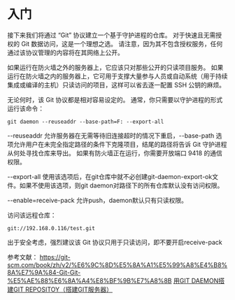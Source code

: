 # 入门

接下来我们将通过 “Git” 协议建立一个基于守护进程的仓库。 对于快速且无需授权的 Git 数据访问，这是一个理想之选。 请注意，因为其不包含授权服务，任何通过该协议管理的内容将在其网络上公开。

如果运行在防火墙之外的服务器上，它应该只对那些公开的只读项目服务。 如果运行在防火墙之内的服务器上，它可用于支撑大量参与人员或自动系统（用于持续集成或编译的主机）只读访问的项目，这样可以省去逐一配置 SSH 公钥的麻烦。

无论何时，该 Git 协议都是相对容易设定的。 通常，你只需要以守护进程的形式运行该命令：
```
git daemon --reuseaddr --base-path=F: --export-all
```

--reuseaddr 允许服务器在无需等待旧连接超时的情况下重启，--base-path 选项允许用户在未完全指定路径的条件下克隆项目，结尾的路径将告诉 Git 守护进程从何处寻找仓库来导出。 如果有防火墙正在运行，你需要开放端口 9418 的通信权限。

--export-all 使用该选项后，在git仓库中就不必创建git-daemon-export-ok文件。如果不使用该选项，则git daemon对路径下的所有仓库默认没有访问权限。

--enable=receive-pack 允许push，daemon默认只有只读权限。

访问该远程仓库：
```
git://192.168.0.116/test.git
```

出于安全考虑，强烈建议该 Git 协议只用于只读访问，即不要开启receive-pack


参考文献：
https://git-scm.com/book/zh/v2/%E6%9C%8D%E5%8A%A1%E5%99%A8%E4%B8%8A%E7%9A%84-Git-Git-%E5%AE%88%E6%8A%A4%E8%BF%9B%E7%A8%8B
[用GIT DAEMON搭建GIT REPOSITOY（搭建GIT服务器）](http://smilejay.com/2011/12/git-daemon/)




